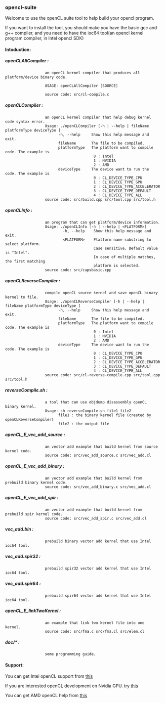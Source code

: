 ### opencl-suite

Welcome to use the openCL suite tool to help build your opencl program.

If you want to install the tool, you should make you have the basic gcc and g++ compiler, and you need to have the ioc64 tool(an opencl kernel program compiler, in Intel opencl SDK) 

#### Intoduction:

##### openCLAllCompiler : 
                      an openCL kernel compiler that produces all platform/device binary code.
                      
                      USAGE: openCLAllCompiler [SOURCE] 
                      
                      source code: src/cl-compile.c

##### openCLCompiler    : 
                      an openCL kernel compiler that help debug kernel code syntax error.
                      Usage: ./openCLCompiler [-h | --help | fileName platformType deviceType ] 
                            -h, --help     Show this help message and exit.
                            fileName       The file to be compiled.
                            platformType   The platform want to compile code. The example is
                                            0 : Intel 
                                            1 : NVIDIA
                                            2 : AMD 
                            deviceType     The device want to run the code. The example is
                                            0 : CL_DEVICE_TYPE_CPU 
                                            1 : CL_DEVICE_TYPE_GPU
                                            2 : CL_DEVICE_TYPE_ACCELERATOR 
                                            3 : CL_DEVICE_TYPE_DEFAULT
                                            4 : CL_DEVICE_TYPE_ALL
                      source code: src/build.cpp src/tool.cpp src/tool.h

##### openCLInfo        : 
                      an program that can get platform/device information.
                      Usage: ./openCLInfo [-h | --help | <PLATFORM>]
                              -h, --help    Show this help message and exit.
                              <PLATFORM>    Platform name substring to select platform.
                                            Case sensitive. Default value is "Intel".
                                            In case of multiple matches, the first matching
                                            platform is selected.
                      source code: src/capsbasic.cpp

##### openCLReverseCompiler : 
                      compile openCL source kernel and save openCL binary kernel to file.
                      Usage: ./openCLReverseCompiler [-h | --help | fileName platformType deviceType ] 
                            -h, --help     Show this help message and exit.
                            fileName       The file to be compiled.
                            platformType   The platform want to compile code. The example is
                                            0 : Intel 
                                            1 : NVIDIA
                                            2 : AMD 
                            deviceType     The device want to run the code. The example is
                                            0 : CL_DEVICE_TYPE_CPU 
                                            1 : CL_DEVICE_TYPE_GPU
                                            2 : CL_DEVICE_TYPE_ACCELERATOR 
                                            3 : CL_DEVICE_TYPE_DEFAULT
                                            4 : CL_DEVICE_TYPE_ALL
                      source code: src/cl-reverse-compile.cpp src/tool.cpp src/tool.h

##### reverseCompile.sh : 
                      a tool that can use objdump disassembly openCL binary kernel.   
                      Usage: sh reverseCompile.sh file1 file2 
                            file1 : the binary kernel file (created by openCLReverseCompiler)
                            file2 : the output file

##### openCL_E_vec_add_source : 
                      an vector add example that build kernel from source kernel code.    
                      source code: src/vec_add_source.c src/vec_add.cl

##### openCL_E_vec_add_binary : 
                      an vector add example that build kernel from prebuild binary kernel code.   
                      source code: src/vec_add_binary.c src/vec_add.cl 

##### openCL_E_vec_add_spir   :
                      an vector add example that build kernel from prebuild spir kernel code.   
                      source code: src/vec_add_spir.c src/vec_add.cl 

##### vec_add.bin             : 
                      prebuild binary vector add kernel that use Intel ioc64 tool.

##### vec_add.spir32          : 
                      prebuild spir32 vector add kernel that use Intel ioc64 tool.

##### vec_add.spir64          : 
                      prebuild spir64 vector add kernel that use Intel ioc64 tool.

##### openCL_E_linkTwoKernel  : 

                      an example that link two kernel file into one kernel.      
                      source code: src/fma.c src/fma.cl src/elem.cl
##### doc/*  : 
                      some programming guide.
  
                      




#### Support:

You can get Intel openCL support from [this](https://software.intel.com/en-us/intel-opencl)

If you are interested openCL development on Nvidia GPU. try [this](https://developer.nvidia.com/opencl)

You can get AMD openCL help from [this](http://developer.amd.com/tools-and-sdks/opencl-zone/)

